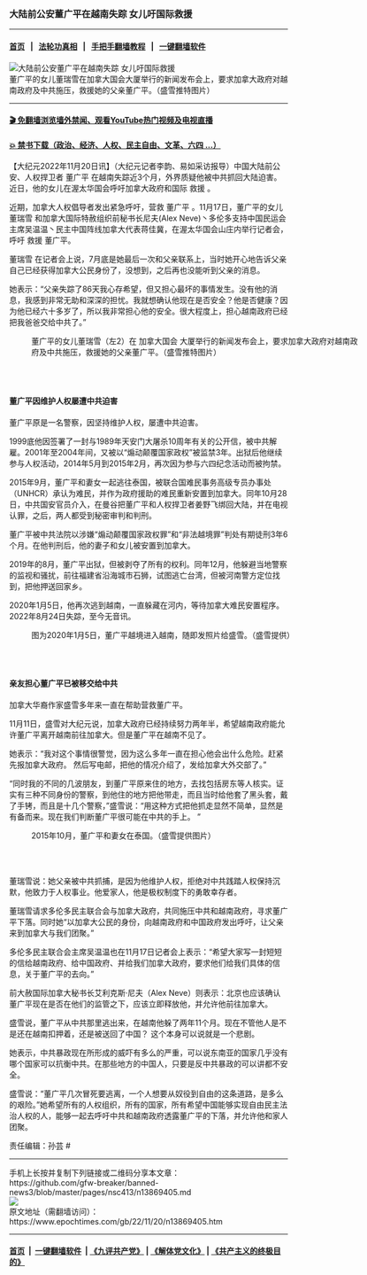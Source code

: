 ### 大陆前公安董广平在越南失踪 女儿吁国际救援
------------------------

#### [首页](https://github.com/gfw-breaker/banned-news3/blob/master/README.md) &nbsp;&nbsp;|&nbsp;&nbsp; [法轮功真相](https://github.com/begood0513/basic/blob/master/README.md)  &nbsp;&nbsp;|&nbsp;&nbsp; [手把手翻墙教程](https://github.com/gfw-breaker/guides/wiki)  &nbsp;&nbsp;|&nbsp;&nbsp; [一键翻墙软件](https://github.com/gfw-breaker/nogfw/blob/master/README.md)  



<div><img alt="大陆前公安董广平在越南失踪 女儿吁国际救援" class="attachment-djy_600_400 size-djy_600_400 wp-post-image" src="https://i.epochtimes.com/assets/uploads/2022/11/id13869421-Fhx4T1GWYAYQ1jH-600x400.jpg"/>
<div class="caption">
 董广平的女儿董瑞雪在加拿大国会大厦举行的新闻发布会上，要求加拿大政府对越南政府及中共施压，救援她的父亲董广平。（盛雪推特图片）
</div></div><hr/>

#### [ 🎬  免翻墙浏览墙外禁闻、观看YouTube热门视频及电视直播](https://github.com/gfw-breaker/HelloWorld)

#### [ 💥  禁书下载（政治、经济、人权、民主自由、文革、六四 ...）](https://github.com/gfw-breaker/books/blob/master/README.md)

<div><p>
 【大纪元2022年11月20日讯】（大纪元记者李韵、易如采访报导）中国大陆前公安、人权捍卫者
 <ok href="https://www.epochtimes.com/gb/tag/%E8%91%A3%E5%B9%BF%E5%B9%B3.html">
  董广平
 </ok>
 在越南失踪近3个月，外界质疑他被中共抓回大陆迫害。近日，他的女儿在渥太华国会呼吁加拿大政府和国际
 <ok href="https://www.epochtimes.com/gb/tag/%E6%95%91%E6%8F%B4.html">
  救援
 </ok>
 。
</p>
<p>
 近期，加拿大人权倡导者发出紧急呼吁，营救
 <ok href="https://www.epochtimes.com/gb/tag/%E8%91%A3%E5%B9%BF%E5%B9%B3.html">
  董广平
 </ok>
 。11月17日，董广平的女儿
 <ok href="https://www.epochtimes.com/gb/tag/%E8%91%A3%E7%91%9E%E9%9B%AA.html">
  董瑞雪
 </ok>
 和加拿大国际特赦组织前秘书长尼夫(Alex Neve)丶多伦多支持中国民运会主席吴温温丶民主中国阵线加拿大代表蒋佳冀，在渥太华国会山庄内举行记者会，呼吁
 <ok href="https://www.epochtimes.com/gb/tag/%E6%95%91%E6%8F%B4.html">
  救援
 </ok>
 董广平。
</p>
<p>
 <ok href="https://www.epochtimes.com/gb/tag/%E8%91%A3%E7%91%9E%E9%9B%AA.html">
  董瑞雪
 </ok>
 在记者会上说，7月底是她最后一次和父亲联系上，当时她开心地告诉父亲自己已经获得加拿大公民身份了，没想到，之后再也没能听到父亲的消息。
</p>
<p>
 她表示：“父亲失踪了86天我心存希望，但又担心最坏的事情发生。没有他的消息，我感到非常无助和深深的担忧。我就想确认他现在是否安全？他是否健康？因为他已经六十多岁了，所以我非常担心他的安全。很大程度上，担心越南政府已经把我爸爸交给中共了。”
</p>
<figure aria-describedby="caption-attachment-13869424" class="wp-caption aligncenter" id="attachment_13869424" style="width: 600px">
 <ok href="https://i.epochtimes.com/assets/uploads/2022/11/id13869424-Fhx4T08XgAAAbes.jpg" target="_blank">
  <img alt="" class="size-large wp-image-13869424" src="https://i.epochtimes.com/assets/uploads/2022/11/id13869424-Fhx4T08XgAAAbes-600x418.jpg"/>
 </ok>
 <br/><figcaption class="wp-caption-text" id="caption-attachment-13869424">
  董广平的女儿董瑞雪（左2）在
  <ok href="https://www.epochtimes.com/gb/tag/%E5%8A%A0%E6%8B%BF%E5%A4%A7%E5%9B%BD%E4%BC%9A.html">
   加拿大国会
  </ok>
  大厦举行的新闻发布会上，要求加拿大政府对越南政府及中共施压，救援她的父亲董广平。（盛雪推特图片）
 </figcaption><br/>
</figure><br/>
<h4>
 董广平因维护人权屡遭中共迫害
</h4>
<p>
 董广平原是一名警察，因坚持维护人权，屡遭中共迫害。
</p>
<p>
 1999底他因签署了一封与1989年天安门大屠杀10周年有关的公开信，被中共解雇。2001年至2004年间，又被以“煽动颠覆国家政权”被监禁3年。出狱后他继续参与人权活动，2014年5月到2015年2月，再次因为参与六四纪念活动而被拘禁。
</p>
<p>
 2015年9月，董广平和妻女一起逃往泰国，被联合国难民事务高级专员办事处（UNHCR）承认为难民，并作为政府援助的难民重新安置到加拿大。同年10月28日，中共国安官员介入，在曼谷把董广平和人权捍卫者姜野飞绑回大陆，并在电视认罪，之后，两人都受到秘密审判和判刑。
</p>
<p>
 董广平被中共法院以涉嫌“煽动颠覆国家政权罪”和“非法越境罪”判处有期徒刑3年6个月。在他判刑后，他的妻子和女儿被安置到加拿大。
</p>
<p>
 2019年的8月，董广平出狱，但被剥夺了所有的权利。同年12月，他躲避当地警察的监视和骚扰，前往福建省沿海城市石狮，试图逃亡台湾，但被河南警方定位找到，把他押送回家乡。
</p>
<p>
 2020年1月5日，他再次逃到越南，一直躲藏在河内，等待加拿大难民安置程序。2022年8月24日失踪，至今无音讯。
</p>
<figure aria-describedby="caption-attachment-13868082" class="wp-caption alignnone" id="attachment_13868082" style="width: 600px">
 <ok href="https://i.epochtimes.com/assets/uploads/2022/11/id13868082-1.jpg" target="_blank">
  <img alt="" class="size-large wp-image-13868082" src="https://i.epochtimes.com/assets/uploads/2022/11/id13868082-1-600x299.jpg"/>
 </ok>
 <br/><figcaption class="wp-caption-text" id="caption-attachment-13868082">
  图为2020年1月5日，董广平越境进入越南，随即发照片给盛雪。（盛雪提供）
 </figcaption><br/>
</figure><br/>
<h4>
 亲友担心董广平已被移交给中共
</h4>
<p>
 加拿大华裔作家盛雪多年来一直在帮助营救董广平。
</p>
<p>
 11月11日，盛雪对大纪元说，加拿大政府已经持续努力两年半，希望越南政府能允许董广平离开越南前往加拿大。但是董广平在越南不见了。
</p>
<p>
 她表示：“我对这个事情很警觉，因为这么多年一直在担心他会出什么危险。赶紧先报加拿大政府。 然后写电邮，把他的情况介绍了，发给加拿大外交部了。”
</p>
<p>
 “同时我的不同的几波朋友，到董广平原来住的地方，去找包括房东等人核实。证实有三种不同身份的警察，到他住的地方把他带走，而且当时给他套了黑头套，戴了手铐，而且是十几个警察，”盛雪说：“用这种方式把他抓走显然不简单，显然是有备而来。现在我们判断董广平很可能在中共的手上。 ”
</p>
<figure aria-describedby="caption-attachment-13869427" class="wp-caption aligncenter" id="attachment_13869427" style="width: 600px">
 <ok href="https://i.epochtimes.com/assets/uploads/2022/11/id13869427-a880fbc590b69e5358d6c9882e97ef95.png" target="_blank">
  <img alt="" class="size-large wp-image-13869427" src="https://i.epochtimes.com/assets/uploads/2022/11/id13869427-a880fbc590b69e5358d6c9882e97ef95-600x437.png"/>
 </ok>
 <br/><figcaption class="wp-caption-text" id="caption-attachment-13869427">
  2015年10月，董广平和妻女在泰国。（盛雪提供图片）
 </figcaption><br/>
</figure><br/>
<p>
 董瑞雪说：她父亲被中共抓捕，是因为他维护人权，拒绝对中共践踏人权保持沉默，他致力于人权事业。他爱家人，他是极权制度下的勇敢幸存者。
</p>
<p>
 董瑞雪请求多伦多民主联合会与加拿大政府，共同施压中共和越南政府，寻求董广平下落。同时她“以加拿大公民的身份，向越南政府和中国政府发出呼吁，让父亲来到加拿大与我们团聚。”
</p>
<p>
 多伦多民主联合会主席吴温温也在11月17日记者会上表示：“希望大家写一封短短的信给越南政府、给中国政府、并给我们加拿大政府，要求他们给我们具体的信息，关于董广平的去向。”
</p>
<p>
 前大赦国际加拿大秘书长艾利克斯‧尼夫（Alex Neve）则表示：北京也应该确认董广平现在是否在他们的监管之下，应该立即释放他，并允许他前往加拿大。
</p>
<p>
 盛雪说，董广平从中共那里逃出来，在越南他躲了两年11个月。现在不管他人是不是还在越南扣押着，还是被送回了中国？ 这个本身可以说就是一个悲剧。
</p>
<p>
 她表示，中共暴政现在所形成的威吓有多么的严重，可以说东南亚的国家几乎没有哪个国家可以抗衡中共。在那些地方的中国人，只要是反中共暴政的可以讲都不安全。
</p>
<p>
 盛雪说：“董广平几次冒死要逃离，一个人想要从奴役到自由的这条道路，是多么的艰险。”她希望所有的人权组织，所有的国家，所有希望中国能够实现自由民主法治人权的人，能够一起去呼吁中共和越南政府透露董广平的下落，并允许他和家人团聚。
</p>
<p>
 责任编辑：孙芸 #
</p>
</div>
<hr/>
手机上长按并复制下列链接或二维码分享本文章：<br/>
https://github.com/gfw-breaker/banned-news3/blob/master/pages/nsc413/n13869405.md <br/>
<a href='https://github.com/gfw-breaker/banned-news3/blob/master/pages/nsc413/n13869405.md'><img src='https://github.com/gfw-breaker/banned-news3/blob/master/pages/nsc413/n13869405.md.png'/></a> <br/>
原文地址（需翻墙访问）：https://www.epochtimes.com/gb/22/11/20/n13869405.htm


------------------------
#### [首页](https://github.com/gfw-breaker/banned-news3/blob/master/README.md) &nbsp;|&nbsp; [一键翻墙软件](https://github.com/gfw-breaker/nogfw/blob/master/README.md) &nbsp;| [《九评共产党》](https://github.com/gfw-breaker/9ping.md/blob/master/README.md#九评之一评共产党是什么) | [《解体党文化》](https://github.com/gfw-breaker/jtdwh.md/blob/master/README.md) | [《共产主义的终极目的》](https://github.com/gfw-breaker/gczydzjmd.md/blob/master/README.md)


<img src='http://gfw-breaker.win/banned-news3/pages/nsc413/n13869405.md' width='0px' height='0px'/>